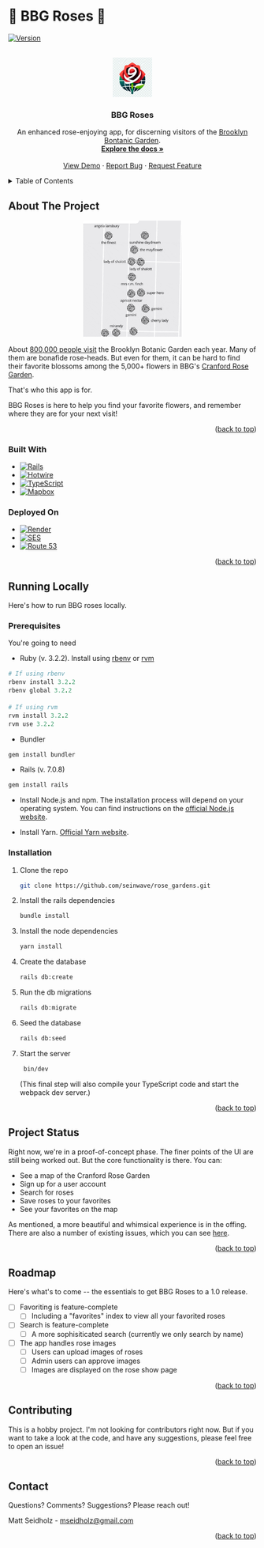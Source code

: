 # 🌹 BBG Roses 🌹

[![Version][Version]][Version-url]

<a name="readme-top"></a>

<br />
<div align="center">
  <a href="https://github.com/seinwave/rose_garden">
    <img src="_repo_assets/rose-logo.png" alt="Logo" width="80" height="80">
  </a>

<h3 align="center">BBG Roses</h3>

  <p align="center">
    An enhanced rose-enjoying app, for discerning visitors of the <a href="https://www.bbg.org/">Brooklyn Bontanic Garden</a>.
    <br />
    <a href="https://github.com/seinwave/rose_garden"><strong>Explore the docs »</strong></a>
    <br />
    <br />
    <a href="https://www.bbgroses.com" target="_blank" rel="noopener noreferrer">View Demo</a> 
    ·
    <a href="https://github.com/seinwave/rose_garden/issues">Report Bug</a>
    ·
    <a href="https://github.com/seinwave/rose_garden/issues">Request Feature</a>
  </p>
</div>

<!-- TABLE OF CONTENTS -->
<details>
  <summary>Table of Contents</summary>
  <ol>
    <li>
      <a href="#about-the-project">About BBG Roses</a>
      <ul>
        <li><a href="#built-with">Built With</a></li>
      </ul>
      <ul>
        <li><a href="#deployed-on">Deployed on</a></li>
      </ul>
    </li>
    <li>
      <a href="#running-locally">Running locally</a>
      <ul>
        <li><a href="#prerequisites">Prerequisites</a></li>
        <li><a href="#installation">Installation</a></li>
      </ul>
    </li>
    <li><a href="#project-status">Project status</a></li>
    <li><a href="#roadmap">Roadmap</a></li>
    <li><a href="#contributing">Contributing</a></li>
    <li><a href="#contact">Contact</a></li>
  </ol>
</details>

## About The Project

<p align="center">
<img src="./_repo_assets/screenshot.gif" alt="bbg-roses screenshot" width="200"/>
</p>

About [800,000 people visit](https://en.wikipedia.org/wiki/Brooklyn_Botanic_Garden) the Brooklyn Botanic Garden each year. Many of them are bonafide rose-heads. But even for them, it can be hard to find their favorite blossoms among the 5,000+ flowers in BBG's [Cranford Rose Garden](https://www.bbg.org/collections/gardens/rose_garden).

That's who this app is for.

BBG Roses is here to help you find your favorite flowers, and remember where they are for your next visit!

<p align="right">(<a href="#readme-top">back to top</a>)</p>

### Built With

- [![Rails][Rails]][Rails-url]
- [![Hotwire][Hotwire]][Hotwire-url]
- [![TypeScript][Typescript]][Typescript-url]
- [![Mapbox][Mapbox]][Mapbox-url]

### Deployed On

- [![Render][Render]][Render-url]
- [![SES][SES]][SES-url]
- [![Route 53][Route-53]][Route-53-url]

<p align="right">(<a href="#readme-top">back to top</a>)</p>

## Running Locally

Here's how to run BBG roses locally.

### Prerequisites

You're going to need

- Ruby (v. 3.2.2). Install using [rbenv](https://github.com/rbenv/rbenv) or [rvm](https://rvm.io/)

```ruby
# If using rbenv
rbenv install 3.2.2
rbenv global 3.2.2

# If using rvm
rvm install 3.2.2
rvm use 3.2.2
```

- Bundler

```sh
gem install bundler
```

- Rails (v. 7.0.8)

```sh
gem install rails
```

- Install Node.js and npm. The installation process will depend on your operating system. You can find instructions on the [official Node.js website](https://nodejs.org/en).

- Install Yarn. [Official Yarn website](https://yarnpkg.com/getting-started/install).

### Installation

1. Clone the repo
   ```sh
   git clone https://github.com/seinwave/rose_gardens.git
   ```
2. Install the rails dependencies
   ```sh
   bundle install
   ```
3. Install the node dependencies
   ```sh
   yarn install
   ```
4. Create the database
   ```sh
   rails db:create
   ```
5. Run the db migrations
   ```sh
   rails db:migrate
   ```
6. Seed the database
   ```sh
   rails db:seed
   ```
7. Start the server
   ```sh
    bin/dev
   ```
   (This final step will also compile your TypeScript code and start the webpack dev server.)

<p align="right">(<a href="#readme-top">back to top</a>)</p>

## Project Status

Right now, we're in a proof-of-concept phase. The finer points of the UI are still being worked out. But the core functionality is there. You can:

- See a map of the Cranford Rose Garden
- Sign up for a user account
- Search for roses
- Save roses to your favorites
- See your favorites on the map

As mentioned, a more beautiful and whimsical experience is in the offing. There are also a number of existing issues, which you can see [here](seinwave.github.com/rose_garden/issues).

<p align="right">(<a href="#readme-top">back to top</a>)</p>

## Roadmap

Here's what's to come -- the essentials to get BBG Roses to a 1.0 release.

- [ ] Favoriting is feature-complete
  - [ ] Including a "favorites" index to view all your favorited roses
- [ ] Search is feature-complete
  - [ ] A more sophisiticated search (currently we only search by name)
- [ ] The app handles rose images
  - [ ] Users can upload images of roses
  - [ ] Admin users can approve images
  - [ ] Images are displayed on the rose show page

<p align="right">(<a href="#readme-top">back to top</a>)</p>

## Contributing

This is a hobby project. I'm not looking for contributors right now. But if you want to take a look at the code, and have any suggestions, please feel free to open an issue!

<p align="right">(<a href="#readme-top">back to top</a>)</p>

## Contact

Questions? Comments? Suggestions? Please reach out!

Matt Seidholz - mseidholz@gmail.com

<p align="right">(<a href="#readme-top">back to top</a>)</p>

[Version]: https://img.shields.io/badge/0.1-189EFF?style=flat&logoColor=000000&label=Version&color=%23189EFF
[Version-url]: "#project-status"
[product-screenshot]: _repo_assets/screenshot.gif
[logo]: _repo_assets/rose-logo.png
[Rails]: https://img.shields.io/badge/rails-%23CC0000.svg?style=for-the-badge&logo=ruby-on-rails&logoColor=white
[Rails-url]: https://rubyonrails.org/
[Mapbox]: https://img.shields.io/badge/Mapbox-000000?style=for-the-badge&logo&logo=mapbox&link=https%3A%2F%2Fwww.mapbox.com%2F
[Mapbox-url]: https://www.mapbox.com/
[Typescript]: https://img.shields.io/badge/typescript-%23007ACC.svg?style=for-the-badge&logo=typescript&logoColor=white
[Typescript-url]: https://www.typescriptlang.org/
[Hotwire-url]: https://hotwired.dev/
[Hotwire]: https://img.shields.io/badge/Hotwire-FFE801?style=for-the-badge&logo=hotwire&logoColor=000000&link=https%3A%2F%2Fhotwired.dev%2F
[Hotwire-url]: https://hotwired.dev/
[Render]: https://img.shields.io/badge/Render-46E3B7?style=for-the-badge&logo=render&logoColor=white
[Render-url]: https://render.com/
[SES]: https://img.shields.io/badge/Amazon%20SES-DD344C?style=for-the-badge&logo=amazonsimpleemailservice&logoColor=white
[SES-url]: https://aws.amazon.com/ses/
[Route-53]: https://img.shields.io/badge/Amazon%20Route%2053-8C4FFF?style=for-the-badge&logo=amazonroute53&logoColor=white
[Route-53-url]: https://aws.amazon.com/route53/
